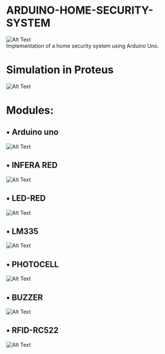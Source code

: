 # ARDUINO-HOME-SECURITY-SYSTEM
![Alt Text](http://uupload.ir/files/1cp5_capture33.png) <br>
Implementation of a home security system using Arduino Uno.

# Simulation in Proteus 
![Alt Text](http://uupload.ir/files/nyc8_capture.png)

# Modules:
## • Arduino uno <br>
![Alt Text](http://uupload.ir/files/aa7x_81a621o1eol._sl1500_.jpg)
## • INFERA RED <br>
![Alt Text](http://uupload.ir/files/mho8_inferared.jpg)
## • LED-RED <br>
![Alt Text](http://uupload.ir/files/27w8_basic-led.png)
## • LM335 <br>
![Alt Text](http://uupload.ir/files/app8_temperature-lm335.png)
## • PHOTOCELL <br>
![Alt Text](http://uupload.ir/files/xmt_photocell.png)
## • BUZZER <br>
![Alt Text](http://uupload.ir/files/8gq_buzzer.jpg)
## • RFID-RC522 <br>
![Alt Text](http://uupload.ir/files/k79r_uno_rfid-rc522.png)
 



